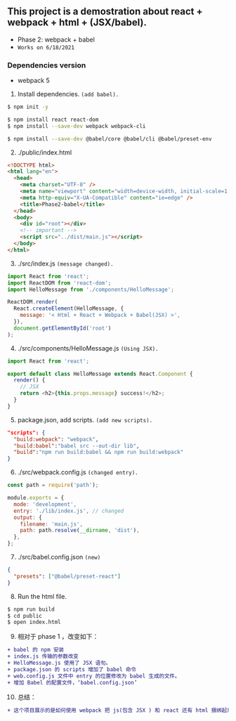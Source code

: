 ## This project is a demostration about react + webpack + html + (JSX/babel).

- Phase 2: webpack + babel
- `Works on 6/18/2021`

### Dependencies version

- webpack 5

1. Install dependencies. `(add babel).`

```bash
$ npm init -y

$ npm install react react-dom
$ npm install --save-dev webpack webpack-cli

$ npm install --save-dev @babel/core @babel/cli @babel/preset-env
```

2. ./public/index.html

```html
<!DOCTYPE html>
<html lang="en">
  <head>
    <meta charset="UTF-8" />
    <meta name="viewport" content="width=device-width, initial-scale=1.0" />
    <meta http-equiv="X-UA-Compatible" content="ie=edge" />
    <title>Phase2-babel</title>
  </head>
  <body>
    <div id="root"></div>
    <!-- important -->
    <script src="../dist/main.js"></script>
  </body>
</html>
```

3. ./src/index.js `(message changed).`

```js
import React from 'react';
import ReactDOM from 'react-dom';
import HelloMessage from './components/HelloMessage';

ReactDOM.render(
  React.createElement(HelloMessage, {
    message: '< Html + React + Webpack + Babel(JSX) >',
  }),
  document.getElementById('root')
);
```

4. ./src/components/HelloMessage.js `(Using JSX).`

```js
import React from 'react';

export default class HelloMessage extends React.Component {
  render() {
    // JSX
    return <h2>{this.props.message} success!</h2>;
  }
}
```

5. package.json, add scripts. `(add new scripts).`

```json
"scripts": {
  "build:webpack": "webpack",
  "build:babel":"babel src --out-dir lib",
  "build":"npm run build:babel && npm run build:webpack"
}
```

6. ./src/webpack.config.js `(changed entry).`

```js
const path = require('path');

module.exports = {
  mode: 'development',
  entry: './lib/index.js', // changed
  output: {
    filename: 'main.js',
    path: path.resolve(__dirname, 'dist'),
  },
};
```

7. ./src/babel.config.json `(new)`

```json
{
  "presets": ["@babel/preset-react"]
}
```

8. Run the html file.

```bash
$ npm run build
$ cd public
$ open index.html
```

9. 相对于 phase 1 ，改变如下：

```diff
+ babel 的 npm 安装
+ index.js 传输的参数改变
+ HelloMessage.js 使用了 JSX 语句。
+ package.json 的 scripts 增加了 babel 命令
+ web.config.js 文件中 entry 的位置修改为 babel 生成的文件。
+ 增加 Babel 的配置文件，‘babel.config.json’
```

10. 总结：

```diff
+ 这个项目展示的是如何使用 webpack 把 js(包含 JSX ) 和 react 还有 html 捆绑起来运行，因为包含了 JSX，所以需要增加 babel，并先把所有 js 和 JSX 转化放进 lib 文件夹，然后再使用 webpack 连接 lib 里面的文件。
```
